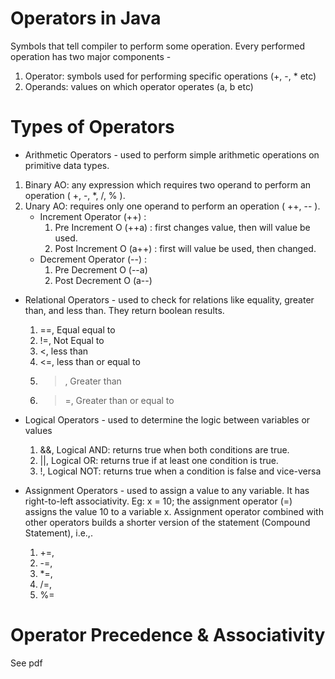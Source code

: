 # Operators in Java
Symbols that tell compiler to perform some operation. Every performed operation has two major components -
1. Operator: symbols used for performing specific operations (+, -, * etc)
2. Operands:  values on which operator operates (a, b etc)

# Types of Operators
* Arithmetic Operators - used to perform simple arithmetic operations on primitive data types. 
1. Binary AO: any expression which requires two operand to perform an operation ( +, -, *, /, % ). 
2. Unary AO: requires only one operand to perform an operation ( ++, -- ).
    * Increment Operator (++) :
        1. Pre Increment O (++a) : first changes value, then will value be used.
        2. Post Increment O (a++) : first will value be used, then changed. 
    * Decrement Operator (--) :
        1. Pre Decrement O (--a) 
        2. Post Decrement O (a--) 

* Relational Operators - used to check for relations like equality, greater than, and less than. They return boolean results.
    1. ==, Equal equal to 
    2. !=, Not Equal to
    3. <, less than
    4. <=, less than or equal to 
    5. >, Greater than
    6. >=, Greater than or equal to 

* Logical Operators - used to determine the logic between variables or values 
    1. &&, Logical AND: returns true when both conditions are true.
    2. ||, Logical OR: returns true if at least one condition is true.
    3. !, Logical NOT: returns true when a condition is false and vice-versa

* Assignment Operators - used to assign a value to any variable. It has right-to-left associativity. Eg: x = 10; the assignment operator (=) assigns the value 10 to a variable x. Assignment operator combined with other operators builds a shorter version of the statement (Compound Statement), i.e.,.
    1. +=, 
    2. -=, 
    3. *=, 
    4. /=, 
    5. %=

# Operator Precedence & Associativity
See pdf
